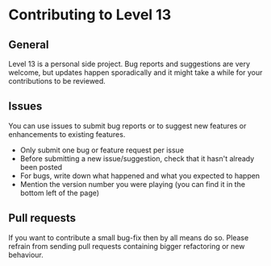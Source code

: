 # Contributing to Level 13

## General

Level 13 is a personal side project. Bug reports and suggestions are very welcome, but updates happen sporadically and it might take a while for your contributions to be reviewed.

## Issues

You can use issues to submit bug reports or to suggest new features or enhancements to existing features.

* Only submit one bug or feature request per issue
* Before submitting a new issue/suggestion, check that it hasn't already been posted
* For bugs, write down what happened and what you expected to happen
* Mention the version number you were playing (you can find it in the bottom left of the page)

## Pull requests

If you want to contribute a small bug-fix then by all means do so. Please refrain from sending pull requests containing bigger refactoring or new behaviour.
